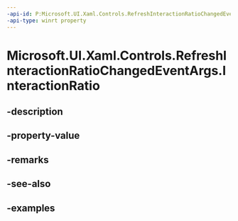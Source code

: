 ```yaml
---
-api-id: P:Microsoft.UI.Xaml.Controls.RefreshInteractionRatioChangedEventArgs.InteractionRatio
-api-type: winrt property
---
```


<!-- Property syntax.
public double InteractionRatio { get; }
-->

# Microsoft.UI.Xaml.Controls.RefreshInteractionRatioChangedEventArgs.InteractionRatio

## -description

## -property-value

## -remarks

## -see-also

## -examples

